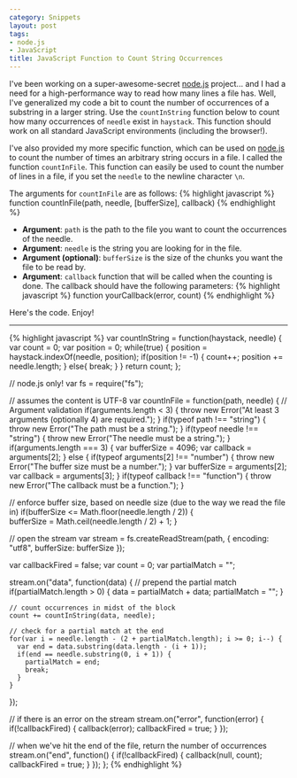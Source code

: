 ```yaml
---
category: Snippets
layout: post
tags:
- node.js
- JavaScript
title: JavaScript Function to Count String Occurrences
---
```

I've been working on a super-awesome-secret [node.js](http://nodejs.org/) project... and I had a need for a high-performance way to read how many lines a file has. Well, I've generalized my code a bit to count the number of occurrences of a substring in a larger string. Use the <code class="inline">countInString</code> function below to count how many occurrences of <code class="inline">needle</code> exist in <code class="inline">haystack</code>. This function should work on all standard JavaScript environments (including the browser!).

I've also provided my more specific function, which can be used on [node.js](http://nodejs.org/) to count the number of times an arbitrary string occurs in a file. I called the function <code class="inline">countInFile</code>. This function can easily be used to count the number of lines in a file, if you set the <code class="inline">needle</code> to the newline character <code class="inline">\n</code>.

The arguments for <code class="inline">countInFile</code> are as follows:
{% highlight javascript %}
function countInFile(path, needle, [bufferSize], callback)
{% endhighlight %}

- **Argument**: <code class="inline">path</code> is the path to the file you want to count the occurrences of the needle.
- **Argument**: <code class="inline">needle</code> is the string you are looking for in the file.
- **Argument (optional)**:  <code class="inline">bufferSize</code> is the size of the chunks you want the file to be read by.
- **Argument**: <code class="inline">callback</code> function that will be called when the counting is done. The callback should have the following parameters:
{% highlight javascript %}
function yourCallback(error, count)
{% endhighlight %}

Here's the code. Enjoy!

----------------

{% highlight javascript %}
var countInString = function(haystack, needle) {
  var count = 0;
  var position = 0;
  while(true) {
    position = haystack.indexOf(needle, position);
    if(position != -1) {
      count++;
      position += needle.length;
    } else{
      break;
    }
  }
  return count;
};

// node.js only!
var fs = require("fs");

// assumes the content is UTF-8
var countInFile = function(path, needle) {
  // Argument validation
  if(arguments.length < 3) {
    throw new Error("At least 3 arguments (optionally 4) are required.");
  }
  if(typeof path !== "string") {
    throw new Error("The path must be a string.");
  }
  if(typeof needle !== "string") {
    throw new Error("The needle must be a string.");
  }
  if(arguments.length === 3) {
    var bufferSize = 4096;
    var callback = arguments[2];
  } else {
    if(typeof arguments[2] !== "number") {
      throw new Error("The buffer size must be a number.");
    }
    var bufferSize = arguments[2];
    var callback = arguments[3];
  }
  if(typeof callback !== "function") {
    throw new Error("The callback must be a function.");
  }

  // enforce buffer size, based on needle size (due to the way we read the file in)
  if(bufferSize <= Math.floor(needle.length / 2)) {    
    bufferSize = Math.ceil(needle.length / 2) + 1;
  }

  // open the stream
  var stream = fs.createReadStream(path, {
    encoding: "utf8",
    bufferSize: bufferSize
  });

  var callbackFired = false;
  var count = 0;
  var partialMatch = "";
  
  stream.on("data", function(data) {
    // prepend the partial match
    if(partialMatch.length > 0) {
      data = partialMatch + data;
      partialMatch = "";
    }

    // count occurrences in midst of the block
    count += countInString(data, needle);

    // check for a partial match at the end
    for(var i = needle.length - (2 + partialMatch.length); i >= 0; i--) {
      var end = data.substring(data.length - (i + 1));
      if(end == needle.substring(0, i + 1)) {
        partialMatch = end;
        break;
      }
    }
  });

  // if there is an error on the stream
  stream.on("error", function(error) {
    if(!callbackFired) {
      callback(error);
      callbackFired = true;
    }
  });

  // when we've hit the end of the file, return the number of occurrences
  stream.on("end", function() {
    if(!callbackFired) {
      callback(null, count);
      callbackFired = true;
    }
  });
};
{% endhighlight %}
